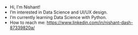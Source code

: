 - Hi, I’m Nishant!
- I’m interested in Data Science and UI/UX design.
- I’m currently learning Data Science with Python.
- How to reach me: https://www.linkedin.com/in/nishant-dash-87339820a/

<!---
nd2302/nd2302 is a ✨ special ✨ repository because its `README.md` (this file) appears on your GitHub profile.
You can click the Preview link to take a look at your changes.
--->
